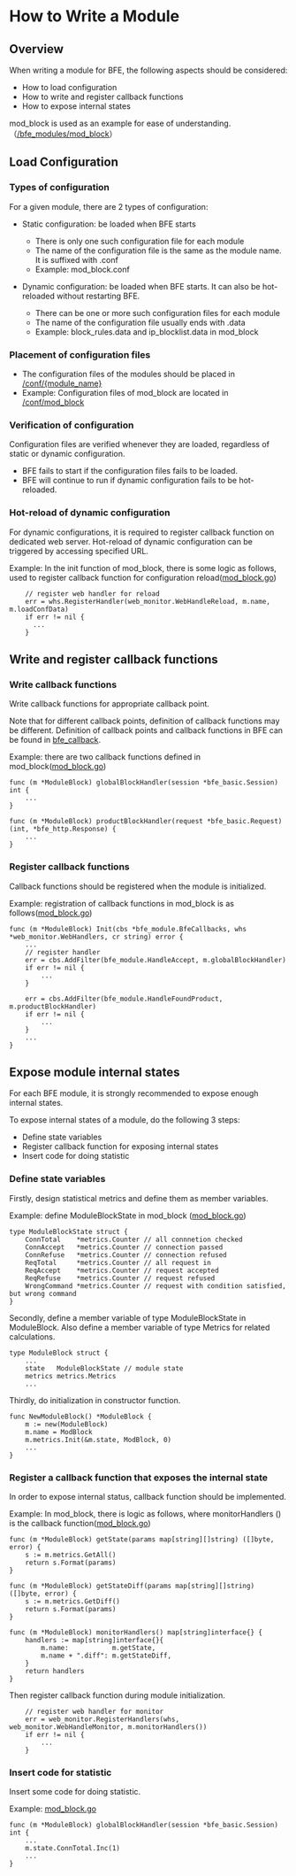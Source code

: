 # How to Write a Module

## Overview

When writing a module for BFE, the following aspects should be considered:

- How to load configuration
- How to write and register callback functions
- How to expose internal states

mod_block is used as an example for ease of understanding.（[/bfe_modules/mod_block](https://github.com/bfenetworks/bfe/tree/master/bfe_modules/mod_block)）

## Load Configuration

### Types of configuration

For a given module, there are 2 types of configuration: 

- Static configuration: be loaded when BFE starts
    + There is only one such configuration file for each module
    + The name of the configuration file is the same as the module name. It is suffixed with .conf
    + Example: mod_block.conf

- Dynamic configuration: be loaded when BFE starts. It can also be hot-reloaded without restarting BFE.
    + There can be one or more such configuration files for each module
    + The name of the configuration file usually ends with .data
    + Example: block_rules.data and ip_blocklist.data in mod_block

### Placement of configuration files

- The configuration files of the modules should be placed in [/conf/{module_name}](https://github.com/bfenetworks/bfe/tree/master/conf)
- Example: Configuration files of mod_block are located in [/conf/mod_block](https://github.com/bfenetworks/bfe/tree/master/conf/mod_block)


### Verification of configuration

Configuration files are verified whenever they are loaded, regardless of static or dynamic configuration.

- BFE fails to start if the configuration files fails to be loaded.
- BFE will continue to run if dynamic configuration fails to be hot-reloaded.

### Hot-reload of dynamic configuration

For dynamic configurations, it is required to register callback function on dedicated web server. Hot-reload of dynamic configuration can be triggered by accessing specified URL.

Example: In the init function of mod_block, there is some logic as follows, used to register callback function for configuration reload([mod_block.go](https://github.com/bfenetworks/bfe/tree/master/bfe_modules/mod_block/mod_block.go))

```golang
    // register web handler for reload
    err = whs.RegisterHandler(web_monitor.WebHandleReload, m.name, m.loadConfData)
    if err != nil {
      ...
    }
```

## Write and register callback functions

### Write callback functions

Write callback functions for appropriate callback point.

Note that for different callback points, definition of callback functions may be different. Definition of callback points and  callback functions in BFE can be found in [bfe_callback](./bfe_callback.md).

Example: there are two callback functions defined in mod_block([mod_block.go](https://github.com/bfenetworks/bfe/tree/master/bfe_modules/mod_block/mod_block.go))

```golang
func (m *ModuleBlock) globalBlockHandler(session *bfe_basic.Session) int {
    ...
}

func (m *ModuleBlock) productBlockHandler(request *bfe_basic.Request) (int, *bfe_http.Response) {
    ...
}

```

### Register callback functions

Callback functions should be registered when the module is initialized.

Example: registration of callback functions in mod_block is as follows([mod_block.go](https://github.com/bfenetworks/bfe/tree/master/bfe_modules/mod_block/mod_block.go))

```golang
func (m *ModuleBlock) Init(cbs *bfe_module.BfeCallbacks, whs *web_monitor.WebHandlers, cr string) error {
    ...
    // register handler
    err = cbs.AddFilter(bfe_module.HandleAccept, m.globalBlockHandler)
    if err != nil {
        ...
    }
    
    err = cbs.AddFilter(bfe_module.HandleFoundProduct, m.productBlockHandler)
    if err != nil {
        ...
    }
    ...
}
```

## Expose module internal states

For each BFE module, it is strongly recommended to expose enough internal states.

To expose internal states of a module, do the following 3 steps: 

- Define state variables
- Register callback function for exposing internal states
- Insert code for doing statistic

### Define state variables

Firstly, design statistical metrics and define them as member variables.

Example: define ModuleBlockState in mod_block ([mod_block.go](https://github.com/bfenetworks/bfe/tree/master/bfe_modules/mod_block/mod_block.go))

```golang
type ModuleBlockState struct {
    ConnTotal    *metrics.Counter // all connnetion checked
    ConnAccept   *metrics.Counter // connection passed
    ConnRefuse   *metrics.Counter // connection refused
    ReqTotal     *metrics.Counter // all request in
    ReqAccept    *metrics.Counter // request accepted
    ReqRefuse    *metrics.Counter // request refused
    WrongCommand *metrics.Counter // request with condition satisfied, but wrong command
}
```

Secondly, define a member variable of type ModuleBlockState in ModuleBlock. Also define a member variable of type Metrics for related calculations.

```golang
type ModuleBlock struct {
    ...
    state   ModuleBlockState // module state
    metrics metrics.Metrics
    ...
```

Thirdly, do initialization in constructor function.

```golang
func NewModuleBlock() *ModuleBlock {
    m := new(ModuleBlock)
    m.name = ModBlock
    m.metrics.Init(&m.state, ModBlock, 0)
    ...
}
```

### Register a callback function that exposes the internal state

In order to expose internal status, callback function should be implemented.

Example: In mod_block, there is logic as follows,  where monitorHandlers () is the callback function([mod_block.go](https://github.com/bfenetworks/bfe/tree/master/bfe_modules/mod_block/mod_block.go))

```golang
func (m *ModuleBlock) getState(params map[string][]string) ([]byte, error) {
    s := m.metrics.GetAll()
    return s.Format(params)
}

func (m *ModuleBlock) getStateDiff(params map[string][]string) ([]byte, error) {
    s := m.metrics.GetDiff()
    return s.Format(params)
}

func (m *ModuleBlock) monitorHandlers() map[string]interface{} {
    handlers := map[string]interface{}{
        m.name:           m.getState,
        m.name + ".diff": m.getStateDiff,
    }
    return handlers
}
```

Then register callback function during module initialization.

```golang
    // register web handler for monitor
    err = web_monitor.RegisterHandlers(whs, web_monitor.WebHandleMonitor, m.monitorHandlers())
    if err != nil {
        ...
    }
```

### Insert code for statistic

Insert some code for doing statistic.

Example: [mod_block.go](https://github.com/bfenetworks/bfe/tree/master/bfe_modules/mod_block/mod_block.go)

```golang
func (m *ModuleBlock) globalBlockHandler(session *bfe_basic.Session) int {
    ...
    m.state.ConnTotal.Inc(1)
    ...
}
```
